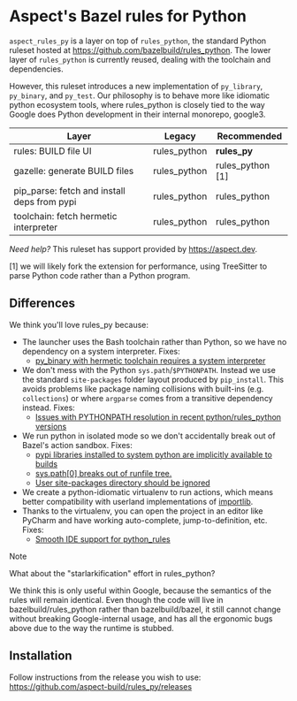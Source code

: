 # Aspect's Bazel rules for Python

`aspect_rules_py` is a layer on top of `rules_python`, the standard Python ruleset hosted at
https://github.com/bazelbuild/rules_python.
The lower layer of `rules_python` is currently reused, dealing with the toolchain and dependencies.

However, this ruleset introduces a new implementation of `py_library`, `py_binary`, and `py_test`.
Our philosophy is to behave more like idiomatic python ecosystem tools, where rules_python is closely
tied to the way Google does Python development in their internal monorepo, google3.

| Layer                                       | Legacy       | Recommended      |
| ------------------------------------------- | ------------ | ---------------- |
| rules: BUILD file UI                        | rules_python | **rules_py**     |
| gazelle: generate BUILD files               | rules_python | rules_python [1] |
| pip_parse: fetch and install deps from pypi | rules_python | rules_python     |
| toolchain: fetch hermetic interpreter       | rules_python | rules_python     |

_Need help?_ This ruleset has support provided by https://aspect.dev.

[1] we will likely fork the extension for performance, using TreeSitter to parse Python code rather than a Python program.

## Differences

We think you'll love rules_py because:

- The launcher uses the Bash toolchain rather than Python, so we have no dependency on a system interpreter. Fixes:
  - [py_binary with hermetic toolchain requires a system interpreter](https://github.com/bazelbuild/rules_python/issues/691)
- We don't mess with the Python `sys.path`/`$PYTHONPATH`. Instead we use the standard `site-packages` folder layout produced by `pip_install`. This avoids problems like package naming collisions with built-ins (e.g. `collections`) or where `argparse` comes from a transitive dependency instead. Fixes:
  - [Issues with PYTHONPATH resolution in recent python/rules_python versions](https://github.com/bazelbuild/rules_python/issues/1221)
- We run python in isolated mode so we don't accidentally break out of Bazel's action sandbox. Fixes:
  - [pypi libraries installed to system python are implicitly available to builds](https://github.com/bazelbuild/rules_python/issues/27)
  - [sys.path[0] breaks out of runfile tree.](https://github.com/bazelbuild/rules_python/issues/382)
  - [User site-packages directory should be ignored](https://github.com/bazelbuild/rules_python/issues/1059)
- We create a python-idiomatic virtualenv to run actions, which means better compatibility with userland implementations of [importlib](https://docs.python.org/3/library/importlib.html).
- Thanks to the virtualenv, you can open the project in an editor like PyCharm and have working auto-complete, jump-to-definition, etc. Fixes:
  - [Smooth IDE support for python_rules](https://github.com/bazelbuild/rules_python/issues/1401)

> [!NOTE]
> What about the "starlarkification" effort in rules_python?
>
> We think this is only useful within Google, because the semantics of the rules will remain identical.
> Even though the code will live in bazelbuild/rules_python rather than
> bazelbuild/bazel, it still cannot change without breaking Google-internal usage, and has all the ergonomic bugs
> above due to the way the runtime is stubbed.

## Installation

Follow instructions from the release you wish to use:
<https://github.com/aspect-build/rules_py/releases>
